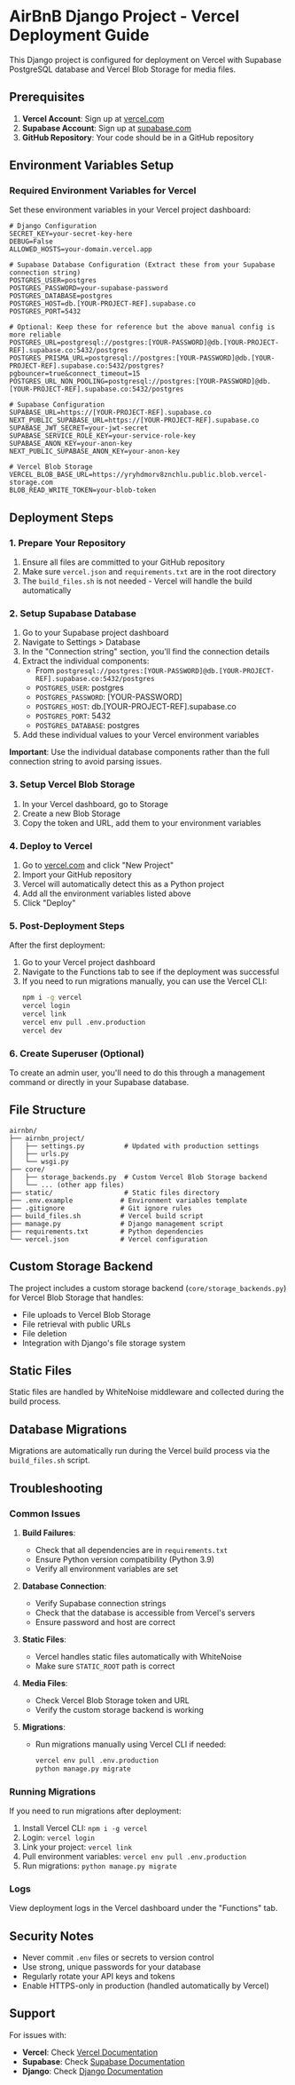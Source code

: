 # AirBnB Django Project - Vercel Deployment Guide

This Django project is configured for deployment on Vercel with Supabase PostgreSQL database and Vercel Blob Storage for media files.

## Prerequisites

1. **Vercel Account**: Sign up at [vercel.com](https://vercel.com)
2. **Supabase Account**: Sign up at [supabase.com](https://supabase.com)
3. **GitHub Repository**: Your code should be in a GitHub repository

## Environment Variables Setup

### Required Environment Variables for Vercel

Set these environment variables in your Vercel project dashboard:

```env
# Django Configuration
SECRET_KEY=your-secret-key-here
DEBUG=False
ALLOWED_HOSTS=your-domain.vercel.app

# Supabase Database Configuration (Extract these from your Supabase connection string)
POSTGRES_USER=postgres
POSTGRES_PASSWORD=your-supabase-password
POSTGRES_DATABASE=postgres
POSTGRES_HOST=db.[YOUR-PROJECT-REF].supabase.co
POSTGRES_PORT=5432

# Optional: Keep these for reference but the above manual config is more reliable
POSTGRES_URL=postgresql://postgres:[YOUR-PASSWORD]@db.[YOUR-PROJECT-REF].supabase.co:5432/postgres
POSTGRES_PRISMA_URL=postgresql://postgres:[YOUR-PASSWORD]@db.[YOUR-PROJECT-REF].supabase.co:5432/postgres?pgbouncer=true&connect_timeout=15
POSTGRES_URL_NON_POOLING=postgresql://postgres:[YOUR-PASSWORD]@db.[YOUR-PROJECT-REF].supabase.co:5432/postgres

# Supabase Configuration
SUPABASE_URL=https://[YOUR-PROJECT-REF].supabase.co
NEXT_PUBLIC_SUPABASE_URL=https://[YOUR-PROJECT-REF].supabase.co
SUPABASE_JWT_SECRET=your-jwt-secret
SUPABASE_SERVICE_ROLE_KEY=your-service-role-key
SUPABASE_ANON_KEY=your-anon-key
NEXT_PUBLIC_SUPABASE_ANON_KEY=your-anon-key

# Vercel Blob Storage
VERCEL_BLOB_BASE_URL=https://yryhdmorv8znchlu.public.blob.vercel-storage.com
BLOB_READ_WRITE_TOKEN=your-blob-token
```

## Deployment Steps

### 1. Prepare Your Repository

1. Ensure all files are committed to your GitHub repository
2. Make sure `vercel.json` and `requirements.txt` are in the root directory
3. The `build_files.sh` is not needed - Vercel will handle the build automatically

### 2. Setup Supabase Database

1. Go to your Supabase project dashboard
2. Navigate to Settings > Database
3. In the "Connection string" section, you'll find the connection details
4. Extract the individual components:
   - From `postgresql://postgres:[YOUR-PASSWORD]@db.[YOUR-PROJECT-REF].supabase.co:5432/postgres`
   - `POSTGRES_USER`: postgres
   - `POSTGRES_PASSWORD`: [YOUR-PASSWORD] 
   - `POSTGRES_HOST`: db.[YOUR-PROJECT-REF].supabase.co
   - `POSTGRES_PORT`: 5432
   - `POSTGRES_DATABASE`: postgres
5. Add these individual values to your Vercel environment variables

**Important**: Use the individual database components rather than the full connection string to avoid parsing issues.

### 3. Setup Vercel Blob Storage

1. In your Vercel dashboard, go to Storage
2. Create a new Blob Storage
3. Copy the token and URL, add them to your environment variables

### 4. Deploy to Vercel

1. Go to [vercel.com](https://vercel.com) and click "New Project"
2. Import your GitHub repository
3. Vercel will automatically detect this as a Python project
4. Add all the environment variables listed above
5. Click "Deploy"

### 5. Post-Deployment Steps

After the first deployment:

1. Go to your Vercel project dashboard
2. Navigate to the Functions tab to see if the deployment was successful
3. If you need to run migrations manually, you can use the Vercel CLI:
   ```bash
   npm i -g vercel
   vercel login
   vercel link
   vercel env pull .env.production
   vercel dev
   ```

### 6. Create Superuser (Optional)

To create an admin user, you'll need to do this through a management command or directly in your Supabase database.

## File Structure

```
airnbn/
├── airnbn_project/
│   ├── settings.py          # Updated with production settings
│   ├── urls.py
│   └── wsgi.py
├── core/
│   ├── storage_backends.py  # Custom Vercel Blob Storage backend
│   └── ... (other app files)
├── static/                  # Static files directory
├── .env.example            # Environment variables template
├── .gitignore              # Git ignore rules
├── build_files.sh          # Vercel build script
├── manage.py               # Django management script
├── requirements.txt        # Python dependencies
└── vercel.json             # Vercel configuration
```

## Custom Storage Backend

The project includes a custom storage backend (`core/storage_backends.py`) for Vercel Blob Storage that handles:

- File uploads to Vercel Blob Storage
- File retrieval with public URLs
- File deletion
- Integration with Django's file storage system

## Static Files

Static files are handled by WhiteNoise middleware and collected during the build process.

## Database Migrations

Migrations are automatically run during the Vercel build process via the `build_files.sh` script.

## Troubleshooting

### Common Issues

1. **Build Failures**: 
   - Check that all dependencies are in `requirements.txt`
   - Ensure Python version compatibility (Python 3.9)
   - Verify all environment variables are set

2. **Database Connection**: 
   - Verify Supabase connection strings
   - Check that the database is accessible from Vercel's servers
   - Ensure password and host are correct

3. **Static Files**: 
   - Vercel handles static files automatically with WhiteNoise
   - Make sure `STATIC_ROOT` path is correct

4. **Media Files**: 
   - Check Vercel Blob Storage token and URL
   - Verify the custom storage backend is working

5. **Migrations**:
   - Run migrations manually using Vercel CLI if needed:
     ```bash
     vercel env pull .env.production
     python manage.py migrate
     ```

### Running Migrations

If you need to run migrations after deployment:

1. Install Vercel CLI: `npm i -g vercel`
2. Login: `vercel login`
3. Link your project: `vercel link`
4. Pull environment variables: `vercel env pull .env.production`
5. Run migrations: `python manage.py migrate`

### Logs

View deployment logs in the Vercel dashboard under the "Functions" tab.

## Security Notes

- Never commit `.env` files or secrets to version control
- Use strong, unique passwords for your database
- Regularly rotate your API keys and tokens
- Enable HTTPS-only in production (handled automatically by Vercel)

## Support

For issues with:
- **Vercel**: Check [Vercel Documentation](https://vercel.com/docs)
- **Supabase**: Check [Supabase Documentation](https://supabase.com/docs)
- **Django**: Check [Django Documentation](https://docs.djangoproject.com/)
